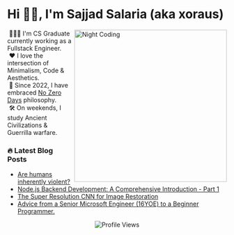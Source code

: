 <h1 align="left">Hi 👋🏻, I'm Sajjad Salaria (aka xoraus)</h1> 

<img alt="Night Coding" src="https://cdn.dribbble.com/users/626327/screenshots/2913306/media/cdff5a5b7c68885d330ef7b7a7c7e19b.gif" width="350" align="right"/>
   
&nbsp;👨🏻‍💻 I'm CS Graduate currently working as a Fullstack Engineer.\
&nbsp;❤️ I love the intersection of Minimalism, Code & Aesthetics.\
&nbsp;🚀 Since 2022, I have embraced [No Zero Days](#) philosophy.\
&nbsp;🛠️ On weekends, I study Ancient Civilizations & Guerrilla warfare.
   
<h3> 🔥 Latest Blog Posts </h3>
<!-- Blog:START -->

- [Are humans inherently violent?](https://xoraus.medium.com/exploring-the-nature-of-human-violence-e73b0a8169c9)
- [Node.js Backend Development: A Comprehensive Introduction - Part 1](https://xoraus.hashnode.dev/nodejs-backend-development-a-comprehensive-introduction-part-1)
- [The Super Resolution CNN for Image Restoration](https://medium.com/p/ff1e8420d846)
- [Advice from a Senior Microsoft Engineer (16YOE) to a Beginner Programmer.](https://xoraus.hashnode.dev/breaking-into-the-big-leagues-tips-from-senior-software-engineer-at-microsoft-16-yoe)


<div align="center">
   
![Profile Views](https://komarev.com/ghpvc/?username=xoraus&style=for-the-badge) 

</div>
